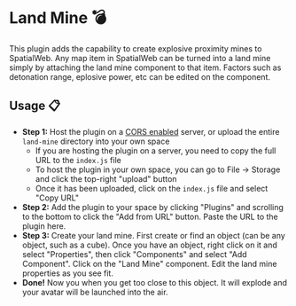 # Land Mine :bomb:

This plugin adds the capability to create explosive proximity mines to SpatialWeb. Any map item in SpatialWeb can be turned into a land mine simply by attaching the land mine component to that item. Factors such as detonation range, eplosive power, etc can be edited on the component.

## Usage :clipboard:

- **Step 1:** Host the plugin on a [CORS enabled](https://developer.mozilla.org/en-US/docs/Web/HTTP/CORS) server, or upload the entire `land-mine` directory into your own space
  - If you are hosting the plugin on a server, you need to copy the full URL to the `index.js` file
  - To host the plugin in your own space, you can go to File -> Storage and click the top-right "upload" button
  - Once it has been uploaded, click on the `index.js` file and select "Copy URL"
- **Step 2:** Add the plugin to your space by clicking "Plugins" and scrolling to the bottom to click the "Add from URL" button. Paste the URL to the plugin here.
- **Step 3:** Create your land mine. First create or find an object (can be any object, such as a cube). Once you have an object, right click on it and select "Properties", then click "Components" and select "Add Component". Click on the "Land Mine" component. Edit the land mine properties as you see fit.
- **Done!** Now you when you get too close to this object. It will explode and your avatar will be launched into the air. 
